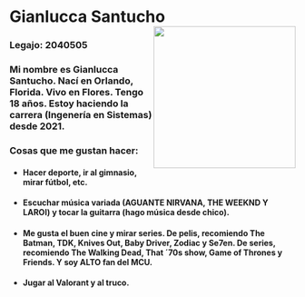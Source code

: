 # Gianlucca Santucho <img src="https://i.postimg.cc/G3kfZdjM/Whats-App-Image-2022-04-02-at-12-53-18-PM.jpg" alt="" width="250" height="auto" align="right">

### Legajo: 2040505 ###

### Mi nombre es Gianlucca Santucho. Nací en Orlando, Florida. Vivo en Flores. Tengo 18 años. Estoy haciendo la carrera (Ingenería en Sistemas) desde 2021. ###

### Cosas que me gustan hacer: ###
 - #### Hacer deporte, ir al gimnasio, mirar fútbol, etc. ####
 - #### Escuchar música variada (AGUANTE NIRVANA, THE WEEKND Y LAROI) y tocar la guitarra (hago música desde chico). ####
 - #### Me gusta el buen cine y mirar series. De pelis, recomiendo The Batman, TDK, Knives Out, Baby Driver, Zodiac y Se7en. De series, recomiendo The Walking Dead, That ´70s show, Game of Thrones y Friends. Y soy ALTO fan del MCU. ####
 - #### Jugar al Valorant y al truco. ####










